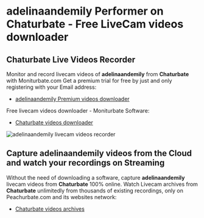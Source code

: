 # adelinaandemily Performer on Chaturbate - Free LiveCam videos downloader

## Chaturbate Live Videos Recorder

Monitor and record livecam videos of **adelinaandemily** from **Chaturbate** with Moniturbate.com
Get a premium trial for free by just and only registering with your Email address:
* [adelinaandemily Premium videos downloader](https://moniturbate.com/request-demo-licence-key.html)

Free livecam videos downloader - Moniturbate Software:
* [Chaturbate videos downloader](https://moniturbate.com/moniturbate-download-software.html)

![adelinaandemily livecam videos recorder](https://peachurnet.com/templates/moniturbate-software.png)


## Capture adelinaandemily videos from the Cloud and watch your recordings on Streaming

Without the need of downloading a software, capture **adelinaandemily** livecam videos from **Chaturbate** 100% online.
Watch Livecam archives from **Chaturbate** unlimitedly from thousands of existing recordings, only on Peachurbate.com and its websites network:
* [Chaturbate videos archives](https://peachurnet.com/)